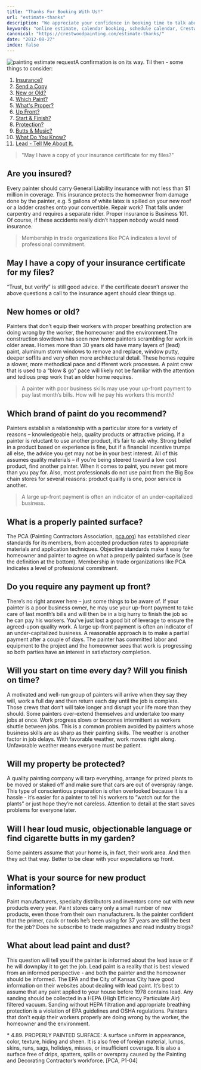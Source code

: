 ```yaml
--- 
title: "Thanks For Booking With Us!"
url: "estimate-thanks"
description: "We appreciate your confidence in booking time to talk about your painting project. We'll arrive promptly, ready to answer your questions."
keywords: "online estimate, calendar booking, schedule calendar, Crestwood Painting"
canonical: "https://crestwoodpainting.com/estimate-thanks/"
date: "2012-08-27"
index: false
---
```


![painting estimate request](/images/Thank-You-2-e1514038961814.jpg)A confirmation is on its way. Til then - some things to consider:

1. [Insurance?](#are-you-insured)
2. [Send a Copy](#prove)
3. [New or Old?](#neworold)
4. [Which Paint?](#whichpaint)
5. [What's Proper?](#proper)
6. [Up Front?](#upfront)
7. [Start & Finish?](#start)
8. [Protection?](#protection)
9. [Butts & Music?](#butts)
10. [What Do You Know?](#know)
11. [Lead - Tell Me About It.](#lead)

> "May I have a copy of your insurance certificate for my files?"

## Are you insured?

Every painter should carry General Liability insurance with not less than $1 million in coverage. This insurance protects the homeowner from damage done by the painter, e.g. 5 gallons of white latex is spilled on your new roof or a ladder crashes onto your convertible. Repair work? That falls under carpentry and requires a separate rider. Proper insurance is Business 101. Of course, if these accidents really didn’t happen nobody would need insurance.

> Membership in trade organizations like PCA indicates a level of professional commitment.

## May I have a copy of your insurance certificate for my files?

 “Trust, but verify” is still good advice. If the certificate doesn’t answer the above questions a call to the insurance agent should clear things up.

## New homes or old?

Painters that don’t equip their workers with proper breathing protection are doing wrong by the worker, the homeowner and the environment.The construction slowdown has seen new home painters scrambling for work in older areas. Homes more than 30 years old have many layers of (lead) paint, aluminum storm windows to remove and replace, window putty, deeper soffits and very often more architectural detail. These homes require a slower, more methodical pace and different work processes. A paint crew that is used to a “blow & go” pace will likely not be familiar with the attention and tedious prep work that an older home requires.

> A painter with poor business skills may use your up-front payment to pay last month’s bills. How will he pay his workers this month?

## Which brand of paint do you recommend?

Painters establish a relationship with a particular store for a variety of reasons – knowledgeable help, quality products or attractive pricing. If a painter is reluctant to use another product, it’s fair to ask why. Strong belief in a product based on experience is fine, but if a financial incentive trumps all else, the advice you get may not be in your best interest. All of this assumes quality materials – if you’re being steered toward a low cost product, find another painter. When it comes to paint, you never get more than you pay for. Also, most professionals do not use paint from the Big Box chain stores for several reasons: product quality is one, poor service is another.

> A large up-front payment is often an indicator of an under-capitalized business.

## What is a properly painted surface?

The PCA (Painting Contractors Association, [pca.org](https://pcapainted.org)) has established clear standards for its members, from accepted production rates to appropriate materials and application techniques. Objective standards make it easy for homeowner and painter to agree on what a properly painted surface is (see the definition at the bottom). Membership in trade organizations like PCA indicates a level of professional commitment.

## Do you require any payment up front?

There’s no right answer here – just some things to be aware of. If your painter is a poor business owner, he may use your up-front payment to take care of last month’s bills and will then be in a big hurry to finish the job so he can pay his workers. You’ve just lost a good bit of leverage to ensure the agreed-upon quality work. A large up-front payment is often an indicator of an under-capitalized business. A reasonable approach is to make a partial payment after a couple of days. The painter has committed labor and equipment to the project and the homeowner sees that work is progressing so both parties have an interest in satisfactory completion.

## Will you start on time every day? Will you finish on time?

A motivated and well-run group of painters will arrive when they say they will, work a full day and then return each day until the job is complete. Those crews that don’t will take longer and disrupt your life more than they should. Some painters over-extend themselves and undertake too many jobs at once. Work progress slows or becomes intermittent as workers shuttle between jobs. This is a common problem avoided by painters whose business skills are as sharp as their painting skills. The weather is another factor in job delays. With favorable weather, work moves right along. Unfavorable weather means everyone must be patient.

## Will my property be protected?

A quality painting company will tarp everything, arrange for prized plants to be moved or staked off and make sure that cars are out of overspray range. This type of conscientious preparation is often overlooked because it is a hassle - it’s easier for a painter to tell his workers to “watch out for the plants” or just hope they’re not careless. Attention to detail at the start saves problems for everyone later.

## Will I hear loud music, objectionable language or find cigarette butts in my garden?

Some painters assume that your home is, in fact, their work area. And then they act that way. Better to be clear with your expectations up front.

## What is your source for new product information?

Paint manufacturers, specialty distributors and inventors come out with new products every year. Paint stores carry only a small number of new products, even those from their own manufacturers. Is the painter confident that the primer, caulk or tools he’s been using for 37 years are still the best for the job? Does he subscribe to trade magazines and read industry blogs?

## What about lead paint and dust?

This question will tell you if the painter is informed about the lead issue or if he will downplay it to get the job. Lead paint is a reality that is best viewed from an informed perspective - and both the painter and the homeowner should be informed. The EPA and the City of Kansas City have good information on their websites about dealing with lead paint. It’s best to assume that any paint applied to your house before 1978 contains lead. Any sanding should be collected in a HEPA (High Efficiency Particulate Air) filtered vacuum. Sanding without HEPA filtration and appropriate breathing protection is a violation of EPA guidelines and OSHA regulations. Painters that don’t equip their workers properly are doing wrong by the worker, the homeowner and the environment.

\* 4.89. PROPERLY PAINTED SURFACE: A surface uniform in appearance, color, texture, hiding and sheen. It is also free of foreign material, lumps, skins, runs, sags, holidays, misses, or insufficient coverage. It is also a surface free of drips, spatters, spills or overspray caused by the Painting and Decorating Contractor’s workforce. \[PCA, P1-04\]
